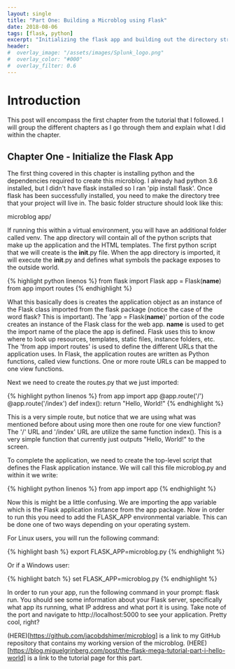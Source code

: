 ```yaml
---
layout: single
title: "Part One: Building a Microblog using Flask"
date: 2018-08-06
tags: [flask, python]
excerpt: "Initializing the flask app and building out the directory structure."
header:
#  overlay_image: "/assets/images/Splunk_logo.png"
#  overlay_color: "#000"
#  overlay_filter: 0.6
---
```


# Introduction

This post will encompass the first chapter from the tutorial that I followed.  I will group the different chapters as I go through them and explain what I did within the chapter.

## Chapter One - Initialize the Flask App

The first thing covered in this chapter is installing python and the dependencies required to create this microblog.  I already had python 3.6 installed, but I didn't have flask installed so I ran 'pip install flask'. Once flask has been successfully installed, you need to make the directory tree that your project will live in.  The basic folder structure should look like this:

microblog
  app/

If running this within a virtual environment, you will have an additional folder called venv.  The app directory will contain all of the python scripts that make up the application and the HTML templates.  The first python script that we will create is the __init__.py file.  When the app directory is imported, it will execute the __init__.py and defines what symbols the package exposes to the outside world.  

{% highlight python linenos %}
  from flask import Flask
  app = Flask(__name__)
  from app import routes
{% endhighlight %}

What this basically does is creates the application object as an instance of the Flask class imported from the flask package (notice the case of the word flask? This is important).  The 'app = Flask(__name__)' portion of the code creates an instance of the Flask class for the web app.  __name__ is used to get the import name of the place the app is defined.  Flask uses this to know where to look up resources, templates, static files, instance folders, etc.  The 'from app import routes' is used to define the different URLs that the application uses.  In Flask, the application routes are written as Python functions, called view functions.  One or more route URLs can be mapped to one view functions.

Next we need to create the routes.py that we just imported:

{% highlight python linenos %}
  from app import app
  @app.route('/')
  @app.route('/index')
  def index():
    return "Hello, World!"
{% endhighlight %}

This is a very simple route, but notice that we are using what was mentioned before about using more then one route for one view function?  The '/' URL and '/index' URL are utilize the same function index().  This is a very simple function that currently just outputs "Hello, World!" to the screen.

To complete the application, we need to create the top-level script that defines the Flask application instance.  We will call this file microblog.py and within it we write:

{% highlight python linenos %}
  from app import app
{% endhighlight %}

Now this is might be a little confusing.  We are importing the app variable which is the Flask application instance from the app package.  Now in order to run this you need to add the FLASK_APP environmental variable.  This can be done one of two ways depending on your operating system.

For Linux users, you will run the following command:

{% highlight bash %}
  export FLASK_APP=microblog.py
{% endhighlight %}

Or if a Windows user:

{% highlight batch %}
  set FLASK_APP=microblog.py
{% endhighlight %}

In order to run your app, run the following command in your prompt: flask run.  You should see some information about your Flask server, specifically what app its running, what IP address and what port it is using. Take note of the port and navigate to http://localhost:5000 to see your application. Pretty cool, right?

(HERE)[https://github.com/jacobdshimer/microblog] is a link to my GitHub repository that contains my working version of the microblog.
(HERE)[https://blog.miguelgrinberg.com/post/the-flask-mega-tutorial-part-i-hello-world] is a link to the tutorial page for this part.
